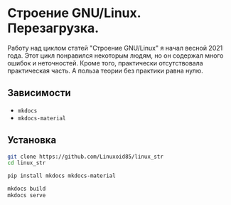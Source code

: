 # Строение GNU/Linux. Перезагрузка.

Работу над циклом статей "Строение GNU/Linux" я начал весной 2021 года. Этот
цикл понравился некоторым людям, но он содержал много ошибок и неточностей.
Кроме того, практически отсутствовала практическая часть. А польза теории без
практики равна нулю.

## Зависимости

- `mkdocs`
- `mkdocs-material`

## Установка

```bash
git clone https://github.com/Linuxoid85/linux_str
cd linux_str

pip install mkdocs mkdocs-material

mkdocs build
mkdocs serve
```
